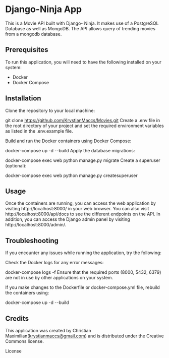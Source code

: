 # Django-Ninja App

This is a Movie API built with Django- Ninja. It makes use of a PostgreSQL Database as well as MongoDB. The API allows query of trending movies from a mongodb database. 


Prerequisites
-------------


To run this application, you will need to have the following installed on your system:

- Docker
- Docker Compose

Installation
------------

Clone the repository to your local machine:

git clone https://github.com/KrystianMaccs/Movies.git
Create a .env file in the root directory of your project and set the required environment variables as listed in the .env.example file. 

Build and run the Docker containers using Docker Compose:

docker-compose up -d --build
Apply the database migrations:

docker-compose exec web python manage.py migrate
Create a superuser (optional):


docker-compose exec web python manage.py createsuperuser


Usage
-----
Once the containers are running, you can access the web application by visiting http://localhost:8000/ in your web browser. You can also visit http://localhost:8000/api/docs to see the different endpoints on the API. In addition, you can access the Django admin panel by visiting http://localhost:8000/admin/.


Troubleshooting
---------------
If you encounter any issues while running the application, try the following:

Check the Docker logs for any error messages:


docker-compose logs -f
Ensure that the required ports (8000, 5432, 6379) are not in use by other applications on your system.

If you make changes to the Dockerfile or docker-compose.yml file, rebuild the containers using:


docker-compose up -d --build

Credits
-------

This application was created by Christian Maximilian(krystianmaccs@gmail.com) and is distributed under the Creative Commons license.

License
